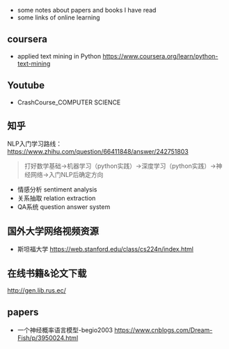 + some notes about papers and books I have read
+ some links of online learning 
## coursera
* applied text mining in Python 
https://www.coursera.org/learn/python-text-mining
## Youtube
* CrashCourse_COMPUTER SCIENCE
##  知乎
NLP入门学习路线：https://www.zhihu.com/question/66411848/answer/242751803
> 打好数学基础→机器学习（python实践）→深度学习（python实践）→神经网络→入门NLP后确定方向<br>
  + 情感分析 sentiment analysis
  + 关系抽取 relation extraction
  + QA系统   question answer system
## 国外大学网络视频资源
* 斯坦福大学  https://web.stanford.edu/class/cs224n/index.html
## 在线书籍&论文下载
http://gen.lib.rus.ec/

## papers
+ 一个神经概率语言模型-begio2003  https://www.cnblogs.com/Dream-Fish/p/3950024.html


